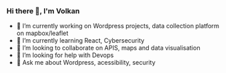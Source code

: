 ### Hi there 👋, I'm Volkan
- 🔭 I’m currently working on Wordpress projects, data collection platform on mapbox/leaflet
- 🌱 I’m currently learning React, Cybersecurity
- 👯 I’m looking to collaborate on APIS, maps and data visualisation
- 🤔 I’m looking for help with Devops
- 💬 Ask me about Wordpress, acessibility, security
<!--
**mevolkan/mevolkan** is a ✨ _special_ ✨ repository because its `README.md` (this file) appears on your GitHub profile.

Here are some ideas to get you started:

- 🔭 I’m currently working on ...
- 🌱 I’m currently learning React
- 👯 I’m looking to collaborate on API projects and intergrations
- 🤔 I’m looking for help with Devops
- 💬 Ask me about Wordpress
- 📫 How to reach me: ...
- 😄 Pronouns: ...
- ⚡ Fun fact: ...
-->
